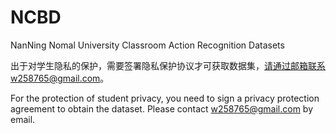 # NCBD
NanNing Nomal University Classroom Action Recognition Datasets



出于对学生隐私的保护，需要签署隐私保护协议才可获取数据集，请通过邮箱联系w258765@gmail.com。

For the protection of student privacy, you need to sign a privacy protection agreement to obtain the dataset. Please contact w258765@gmail.com by email.
